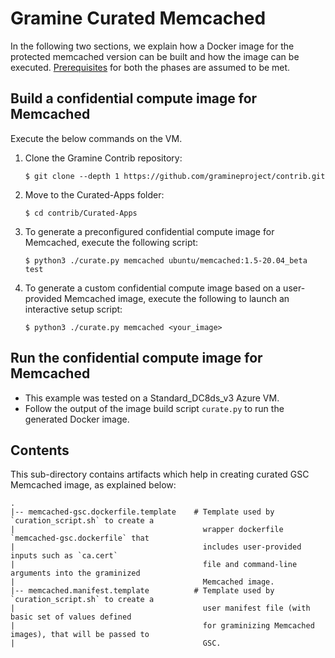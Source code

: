 # Gramine Curated Memcached
In the following two sections, we explain how a Docker image for the protected memcached version can be
built and how the image can be executed.
[Prerequisites](https://github.com/gramineproject/contrib/tree/master/Curated-Apps/README.md) for
both the phases are assumed to be met.

## Build a confidential compute image for Memcached
Execute the below commands on the VM.

1. Clone the Gramine Contrib repository:

       $ git clone --depth 1 https://github.com/gramineproject/contrib.git

2. Move to the Curated-Apps folder:

       $ cd contrib/Curated-Apps

3. To generate a preconfigured confidential compute image for Memcached, execute the following script:

       $ python3 ./curate.py memcached ubuntu/memcached:1.5-20.04_beta test

4. To generate a custom confidential compute image based on a user-provided Memcached image, execute
   the following to launch an interactive setup script:

       $ python3 ./curate.py memcached <your_image>

## Run the confidential compute image for Memcached

- This example was tested on a Standard_DC8ds_v3 Azure VM.
- Follow the output of the image build script `curate.py` to run the generated Docker image.

## Contents
This sub-directory contains artifacts which help in creating curated GSC Memcached image, as explained
below:

    .
    |-- memcached-gsc.dockerfile.template    # Template used by `curation_script.sh` to create a
    |                                          wrapper dockerfile `memcached-gsc.dockerfile` that
    |                                          includes user-provided inputs such as `ca.cert`
    |                                          file and command-line arguments into the graminized
    |                                          Memcached image.
    |-- memcached.manifest.template          # Template used by `curation_script.sh` to create a
    |                                          user manifest file (with basic set of values defined
    |                                          for graminizing Memcached images), that will be passed to
    |                                          GSC.
